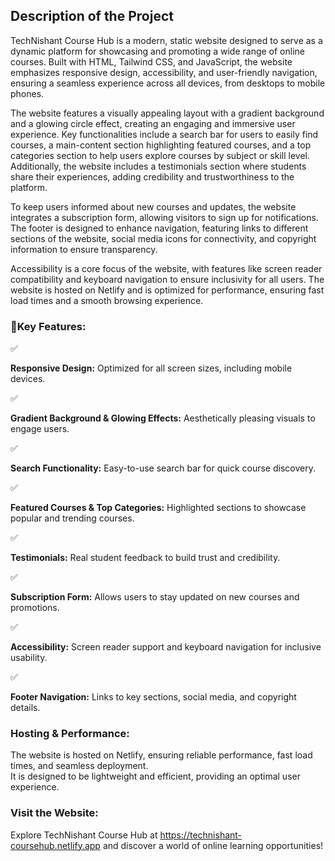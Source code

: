 <h2>Description of the Project</h2>
<p>
TechNishant Course Hub is a modern, static website designed to serve as a dynamic platform for showcasing and promoting a wide range of online courses. Built with HTML, Tailwind CSS, and JavaScript, the website emphasizes responsive design, accessibility, and user-friendly navigation, ensuring a seamless experience across all devices, from desktops to mobile phones.

The website features a visually appealing layout with a gradient background and a glowing circle effect, creating an engaging and immersive user experience. Key functionalities include a search bar for users to easily find courses, a main-content section highlighting featured courses, and a top categories section to help users explore courses by subject or skill level. Additionally, the website includes a testimonials section where students share their experiences, adding credibility and trustworthiness to the platform.

To keep users informed about new courses and updates, the website integrates a subscription form, allowing visitors to sign up for notifications. The footer is designed to enhance navigation, featuring links to different sections of the website, social media icons for connectivity, and copyright information to ensure transparency.

Accessibility is a core focus of the website, with features like screen reader compatibility and keyboard navigation to ensure inclusivity for all users. The website is hosted on Netlify and is optimized for performance, ensuring fast load times and a smooth browsing experience.
</p>

<h3>🚀Key Features:</h3>

✅<p><strong>Responsive Design:</strong> Optimized for all screen sizes, including mobile devices.

✅<p><strong>Gradient Background & Glowing Effects:</strong> Aesthetically pleasing visuals to engage users.

✅<p><strong>Search Functionality:</strong> Easy-to-use search bar for quick course discovery.

✅<p><strong>Featured Courses & Top Categories:</strong> Highlighted sections to showcase popular and trending courses.

✅<p><strong>Testimonials:</strong> Real student feedback to build trust and credibility.

✅<p><strong>Subscription Form:</strong> Allows users to stay updated on new courses and promotions.

✅<p><strong>Accessibility:</strong> Screen reader support and keyboard navigation for inclusive usability.

✅<p><strong>Footer Navigation:</strong> Links to key sections, social media, and copyright details.

<h3>Hosting & Performance:</h3>
<p>The website is hosted on Netlify, ensuring reliable performance, fast load times, and seamless deployment.<br>
  It is designed to be lightweight and efficient, providing an optimal user experience.</p>

<h3>Visit the Website:</h3>
<p>Explore TechNishant Course Hub at <a href="https://technishant-coursehub.netlify.app">https://technishant-coursehub.netlify.app</a> and discover a world of online learning opportunities!</p>
